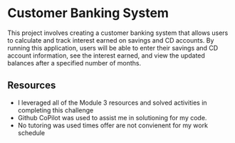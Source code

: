 # Customer Banking System
This project involves creating a customer banking system that allows users to calculate and track interest earned on savings and CD accounts. By running this application, users will be able to enter their savings and CD account information, see the interest earned, and view the updated balances after a specified number of months.

## Resources
- I leveraged all of the Module 3 resources and solved activities in completing this challenge
- Github CoPilot was used to assist me in solutioning for my code.
- No tutoring was used times offer are not convienent for my work schedule

